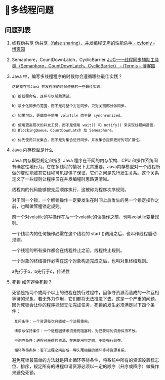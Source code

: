 # 多线程问题

## 问题列表
1. 线程伪共享 [伪共享（false sharing），并发编程无声的性能杀手 - cyfonly - 博客园](https://www.cnblogs.com/cyfonly/p/5800758.html)
2. Semaphore，CountDownLatch，CyclicBarrier
    [JUC——线程同步辅助工具类（Semaphore，CountDownLatch，CyclicBarrier） - iTermis - 博客园](https://www.cnblogs.com/itermis/p/9004041.html)
3. Java 中，编写多线程程序的时候你会遵循哪些最佳实践？
   ```
   这是我在写Java 并发程序的时候遵循的一些最佳实践：

   a）给线程命名，这样可以帮助调试。

   b）最小化同步的范围，而不是将整个方法同步，只对关键部分做同步。

   c）如果可以，更偏向于使用 volatile 而不是 synchronized。

   d）使用更高层次的并发工具，而不是使用 wait() 和 notify() 来实现线程间通信，如 BlockingQueue，CountDownLatch 及 Semeaphore。

   e）优先使用并发集合，而不是对集合进行同步。并发集合提供更好的可扩展性。
   ```
4. Java 内存模型是什么

    Java 内存模型规定和指引 Java 程序在不同的内存架构、CPU 和操作系统间有确定性地行为。它在多线程的情况下尤其重要。Java内存模型对一个线程所做的变动能被其它线程可见提供了保证，它们之间是先行发生关系。这个关系定义了一些规则让程序员在并发编程时思路更清晰。

    线程内的代码能够按先后顺序执行，这被称为程序次序规则。

    对于同一个锁，一个解锁操作一定要发生在时间上后发生的另一个锁定操作之前，也叫做管程锁定规则。

    前一个对volatile的写操作在后一个volatile的读操作之前，也叫volatile变量规则。

    一个线程内的任何操作必需在这个线程的 start ()调用之后，也叫作线程启动规则。

    一个线程的所有操作都会在线程终止之前，线程终止规则。

    一个对象的终结操作必需在这个对象构造完成之后，也叫对象终结规则。

    a先行于b，b先行于c，传递性

5. 死锁
    如何避免死锁？

    死锁是指两个或两个以上的进程在执行过程中，因争夺资源而造成的一种互相等待的现象，若无外力作用，它们都将无法推进下去。这是一个严重的问题，因为死锁会让你的程序挂起无法完成任务，死锁的发生必须满足以下四个条件：

        互斥条件：一个资源每次只能被一个进程使用。

        请求与保持条件：一个进程因请求资源而阻塞时，对已获得的资源保持不放。

        不剥夺条件：进程已获得的资源，在末使用完之前，不能强行剥夺。

        循环等待条件：若干进程之间形成一种头尾相接的循环等待资源关系。

    避免死锁最简单的方法就是阻止循环等待条件，将系统中所有的资源设置标志位、排序，规定所有的进程申请资源必须以一定的顺序（升序或降序）做操作来避免死锁。
